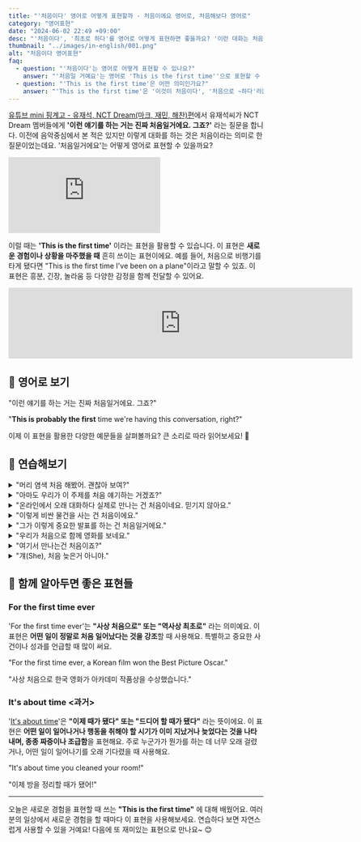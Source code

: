 ```yaml
---
title: "'처음이다' 영어로 어떻게 표현할까 - 처음이에요 영어로, 처음해보다 영어로"
category: "영어표현"
date: "2024-06-02 22:49 +09:00"
desc: "'처음이다', '최초로 하다'를 영어로 어떻게 표현하면 좋을까요? '이런 대화는 처음이에요', '처음 만나는 거 맞죠?' 등을 영어로 표현하는 법을 배워봅시다. 유재석과 NCT Dream의 대화를 통해 실제 사용 예시를 알아보고, 다양한 상황에 적용해 보세요."
thumbnail: "../images/in-english/001.png"
alt: "처음이다 영어표현"
faq:
  - question: "'처음이다'는 영어로 어떻게 표현할 수 있나요?"
    answer: "'처음일 거예요'는 영어로 'This is the first time''으로 표현할 수 있습니다. 이 표현은 어떤 일이나 경험이 처음 일어나는 것 같다는 추측을 나타낼 때 사용합니다. 예를 들어, This is probably the first time we're having this conversation, right?'는 '이런 얘기를 하는 거는 진짜 처음일 거예요. 그죠?'라는 의미입니다."
  - question: "'This is the first time'은 어떤 의미인가요?"
    answer: "'This is the first time'은 '이것이 처음이다', '처음으로 ~하다'라는 의미입니다. 이 표현은 어떤 경험이나 상황이 이전에 없었던 새로운 것임을 나타낼 때 사용합니다. 주로 현재완료 시제와 함께 사용되며, 지금까지의 경험 중에서 처음인 것을 강조합니다. 예를 들어, 'This is the first time I've visited this country'는 '이 나라를 방문하는 것은 이번이 처음이에요'라는 뜻입니다."
---
```


[유튜브 mini 핑계고 - 유재석, NCT Dream(마크, 재민, 해찬)편](https://www.youtube.com/watch?v=nMpn3GMD2Is&t=134s)에서 유재석씨가 NCT Dream 멤버들에게 **'이런 얘기를 하는 거는 진짜 처음일거에요. 그죠?'** 라는 질문을 합니다. 이전에 음악중심에서 본 적은 있지만 이렇게 대화를 하는 것은 처음이라는 의미로 한 질문이었는데요. '처음일거에요'는 어떻게 영어로 표현할 수 있을까요?

<iframe class="youtube" src="https://www.youtube.com/embed/nMpn3GMD2Is?si=2LRgSWExxBv8m11e&amp;start=129" title="YouTube video player" frameborder="0" allow="accelerometer; autoplay; clipboard-write; encrypted-media; gyroscope; picture-in-picture; web-share" referrerpolicy="strict-origin-when-cross-origin" allowfullscreen></iframe>

이럴 때는 **'This is the first time'** 이라는 표현을 활용할 수 있습니다. 이 표현은 **새로운 경험이나 상황을 마주했을 때** 흔히 쓰이는 표현이에요. 예를 들어, 처음으로 비행기를 타게 됐다면 "This is the first time I've been on a plane"이라고 말할 수 있죠. 이 표현은 흥분, 긴장, 놀라움 등 다양한 감정을 함께 전달할 수 있어요.

<iframe src="https://ads-partners.coupang.com/widgets.html?id=819055&template=carousel&trackingCode=AF7855282&subId=&width=680&height=140&tsource=" width="680" height="140" frameborder="0" scrolling="no" referrerpolicy="unsafe-url" browsingtopics></iframe>

## 📖 영어로 보기

"이런 얘기를 하는 거는 진짜 처음일거에요. 그죠?"

"**This is probably the first** time we're having this conversation, right?"

이제 이 표현을 활용한 다양한 예문들을 살펴볼까요? 큰 소리로 따라 읽어보세요! 🚀

## 💬 연습해보기

<details>
<summary>"머리 염색 처음 해봤어. 괜찮아 보여?"</summary>
<span>"This is the first time I've dyed my hair. Does it look okay?"</span>
</details>

<details>
<summary>"아마도 우리가 이 주제를 처음 얘기하는 거겠죠?"</summary>
<span>"This is probably the first time we're talking about this topic, right?"</span>
</details>

<details>
<summary>"온라인에서 오래 대화하다 실제로 만나는 건 처음이네요. 믿기지 않아요."</summary>
<span>"I can't believe this is the first time we've met <a href="/blog/in-english/070.in-person/">in person</a> after chatting online for so long."</span>
</details>

<details>
<summary>"이렇게 비싼 물건을 사는 건 처음이에요."</summary>
<span>"This is the first time I'm buying something this expensive."</span>
</details>

<details>
<summary>"그가 이렇게 중요한 발표를 하는 건 처음일거에요."</summary>
<span>"This is probably the first time he's giving such an important presentation."</span>
</details>

<details>
<summary>"우리가 처음으로 함께 영화를 보네요."</summary>
<span>"This is the first time we're watching a movie together."</span>
</details>

<details>
<summary>"여기서 만나는건 처음이죠?"</summary>
<span>"This is probably the first time we're meeting here, right?"</span>
</details>

<details>
<summary>"걔(She), 처음 늦은거 아니야."</summary>
<span>"This isn't the first time she's been late."</span>
</details>

## 🤝 함께 알아두면 좋은 표현들

### For the first time ever

'For the first time ever'는 **"사상 처음으로" 또는 "역사상 최초로"** 라는 의미예요. 이 표현은 **어떤 일이 정말로 처음 일어났다는 것을 강조**할 때 사용해요. 특별하고 중요한 사건이나 성과를 언급할 때 많이 써요.

"For the first time ever, a Korean film won the Best Picture Oscar."

"사상 처음으로 한국 영화가 아카데미 작품상을 수상했습니다."

### It's about time <과거>

'[It's about time](/blog/in-english/151.it's-about-time/)'은 **"이제 때가 됐다" 또는 "드디어 할 때가 됐다"** 라는 뜻이에요. 이 표현은 **어떤 일이 일어나거나 행동을 취해야 할 시기가 이미 지났거나 늦었다는 것을 나타내며, 종종 짜증이나 조급함**을 표현해요. 주로 누군가가 뭔가를 하는 데 너무 오래 걸렸거나, 어떤 일이 일어나기를 오래 기다렸을 때 사용해요.

"It's about time you cleaned your room!"

"이제 방을 정리할 때가 됐어!"

---

오늘은 새로운 경험을 표현할 때 쓰는 **"This is the first time"** 에 대해 배웠어요. 여러분의 일상에서 새로운 경험을 할 때마다 이 표현을 사용해보세요. 연습하다 보면 자연스럽게 사용할 수 있을 거예요! 다음에 또 재미있는 표현으로 만나요~ 😊
